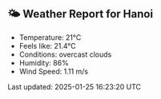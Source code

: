 <!-- WEATHER-START -->
## 🌤 Weather Report for Hanoi

- Temperature: 21°C
- Feels like: 21.4°C
- Conditions: overcast clouds
- Humidity: 86%
- Wind Speed: 1.11 m/s

Last updated: 2025-01-25 16:23:20 UTC
<!-- WEATHER-END -->
